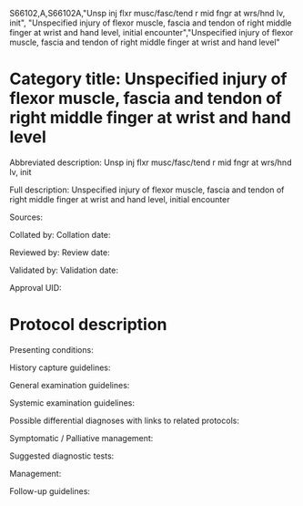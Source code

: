 S66102,A,S66102A,"Unsp inj flxr musc/fasc/tend r mid fngr at wrs/hnd lv, init", "Unspecified injury of flexor muscle, fascia and tendon of right middle finger at wrist and hand level, initial encounter","Unspecified injury of flexor muscle, fascia and tendon of right middle finger at wrist and hand level"
# Category title: Unspecified injury of flexor muscle, fascia and tendon of right middle finger at wrist and hand level

Abbreviated description: Unsp inj flxr musc/fasc/tend r mid fngr at wrs/hnd lv, init

Full description: Unspecified injury of flexor muscle, fascia and tendon of right middle finger at wrist and hand level, initial encounter

Sources:

Collated by:
Collation date:

Reviewed by:
Review date:

Validated by:
Validation date:

Approval UID:

# Protocol description

Presenting conditions:

History capture guidelines:

General examination guidelines:

Systemic examination guidelines:

Possible differential diagnoses with links to related protocols:

Symptomatic / Palliative management:

Suggested diagnostic tests:

Management:

Follow-up guidelines:
